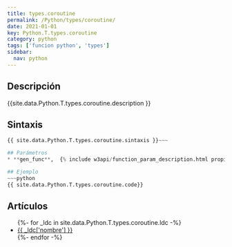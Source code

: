 ```yaml
---
title: types.coroutine
permalink: /Python/types/coroutine/
date: 2021-01-01
key: Python.T.types.coroutine
category: python
tags: ['funcion python', 'types']
sidebar: 
  nav: python
---
```


## Descripción
{{site.data.Python.T.types.coroutine.description }}

## Sintaxis
~~~python
{{ site.data.Python.T.types.coroutine.sintaxis }}~~~

## Parámetros
* **gen_func**,  {% include w3api/function_param_description.html propiedad=site.data.Python.T.types.coroutine valor="gen_func" %}

## Ejemplo
~~~python
{{ site.data.Python.T.types.coroutine.code}}
~~~

## Artículos
<ul>
{%- for _ldc in site.data.Python.T.types.coroutine.ldc -%}
   <li>
       <a href="{{_ldc['url'] }}">{{ _ldc['nombre'] }}</a>
   </li>
{%- endfor -%}
</ul>
